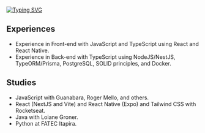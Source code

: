 <br>

[![Typing SVG](https://readme-typing-svg.herokuapp.com?font=Fira+Code&size=35&pause=1000&color=00B802&background=000000&center=true&vCenter=true&width=1100&lines=%3CHello%2C+I'm+Luan%2C+27yo%2C+from+Brazil.+Be+welcome!%2F%3E)](https://git.io/typing-svg)
## Experiences
- Experience in Front-end with JavaScript and TypeScript using React and React Native.
- Experience in Back-end with TypeScript using NodeJS/NestJS, TypeORM/Prisma, PostgreSQL, SOLID principles, and Docker.
## Studies
- JavaScript with Guanabara, Roger Mello, and others.
- React (NextJS and Vite) and React Native (Expo) and Tailwind CSS with Rocketseat.
- Java with Loiane Groner.
- Python at FATEC Itapira.
